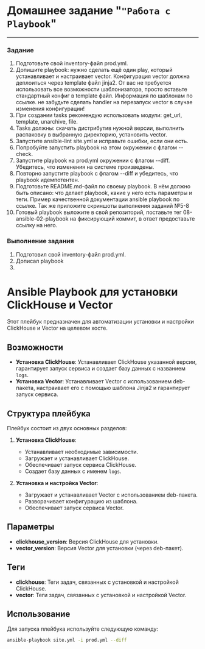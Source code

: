 # Домашнее задание "`"Работа с Playbook`"   

---

### Задание 

1) Подготовьте свой inventory-файл prod.yml.
2) Допишите playbook: нужно сделать ещё один play, который устанавливает и настраивает vector. Конфигурация vector должна деплоиться через template файл jinja2. От вас не требуется использовать все возможности шаблонизатора, просто вставьте стандартный конфиг в template файл. Информация по шаблонам по ссылке. не забудьте сделать handler на перезапуск vector в случае изменения конфигурации!  
3) При создании tasks рекомендую использовать модули: get_url, template, unarchive, file.  
4) Tasks должны: скачать дистрибутив нужной версии, выполнить распаковку в выбранную директорию, установить vector.  
5) Запустите ansible-lint site.yml и исправьте ошибки, если они есть.  
6) Попробуйте запустить playbook на этом окружении с флагом --check.  
7) Запустите playbook на prod.yml окружении с флагом --diff. Убедитесь, что изменения на системе произведены.  
8) Повторно запустите playbook с флагом --diff и убедитесь, что playbook идемпотентен.  
9) Подготовьте README.md-файл по своему playbook. В нём должно быть описано: что делает playbook, какие у него есть параметры и теги. Пример качественной документации ansible playbook по ссылке. Так же приложите скриншоты выполнения заданий №5-8  
10) Готовый playbook выложите в свой репозиторий, поставьте тег 08-ansible-02-playbook на фиксирующий коммит, в ответ предоставьте ссылку на него.


### Выполнение задания

1) Подготовил свой inventory-файл prod.yml.
2) Дописал playbook
3) 


# Ansible Playbook для установки ClickHouse и Vector

Этот плейбук предназначен для автоматизации установки и настройки ClickHouse и Vector на целевом хосте.

## Возможности

- **Установка ClickHouse**: Устанавливает ClickHouse указанной версии, гарантирует запуск сервиса и создает базу данных с названием `logs`.
- **Установка Vector**: Устанавливает Vector с использованием deb-пакета, настраивает его с помощью шаблона Jinja2 и гарантирует запуск сервиса.

## Структура плейбука

Плейбук состоит из двух основных разделов:

1. **Установка ClickHouse**:
   - Устанавливает необходимые зависимости.
   - Загружает и устанавливает ClickHouse.
   - Обеспечивает запуск сервиса ClickHouse.
   - Создает базу данных с именем `logs`.

2. **Установка и настройка Vector**:
   - Загружает и устанавливает Vector с использованием deb-пакета.
   - Разворачивает конфигурацию из шаблона.
   - Обеспечивает запуск сервиса Vector.

## Параметры

- **clickhouse_version**: Версия ClickHouse для установки.
- **vector_version**: Версия Vector для установки (через deb-пакет).

## Теги

- **clickhouse**: Теги задач, связанных с установкой и настройкой ClickHouse.
- **vector**: Теги задач, связанных с установкой и настройкой Vector.

## Использование

Для запуска плейбука используйте следующую команду:

```bash
ansible-playbook site.yml -i prod.yml --diff
```

